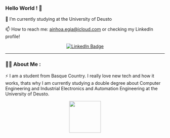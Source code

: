 ### Hello World ! 👾
🌱 I’m currently studying at the University of Deusto

📫 How to reach me: ainhoa.egia@icloud.com or checking my LinkedIn profile!
<div id="badges" align="center">
  <a href="https://www.linkedin.com/in/ainhoa-egia/">
    <img src="https://img.shields.io/badge/LinkedIn-blue?style=for-the-badge&logo=linkedin&logoColor=white" alt="LinkedIn Badge"/>
  </a>
</div>

---

### :woman_technologist: About Me :

:zap: I am a student from Basque Country. I really love new tech and how it works, thats why I am currently studying a double degree about Computer Engineering and Industrial Electronics and Automation Engineering at the University of Deusto.

<div id="header" align="center">
  <img src="https://media.giphy.com/media/KGhpQ5NMoWKQurlHwI/giphy.gif" width="100"/>
</div>


<!--
**ainhoaegia/ainhoaegia** is a ✨ _special_ ✨ repository because its `README.md` (this file) appears on your GitHub profile.

Here are some ideas to get you started:

- 🔭 I’m currently working on ...
- 🌱 I’m currently studying at the University of Deusto
- 👯 I’m looking to collaborate on ...
- 🤔 I’m looking for help with ...
- 💬 Ask me about ...
- 📫 How to reach me: ...
- 😄 Pronouns: ...
- ⚡ Fun fact: ...
-->
